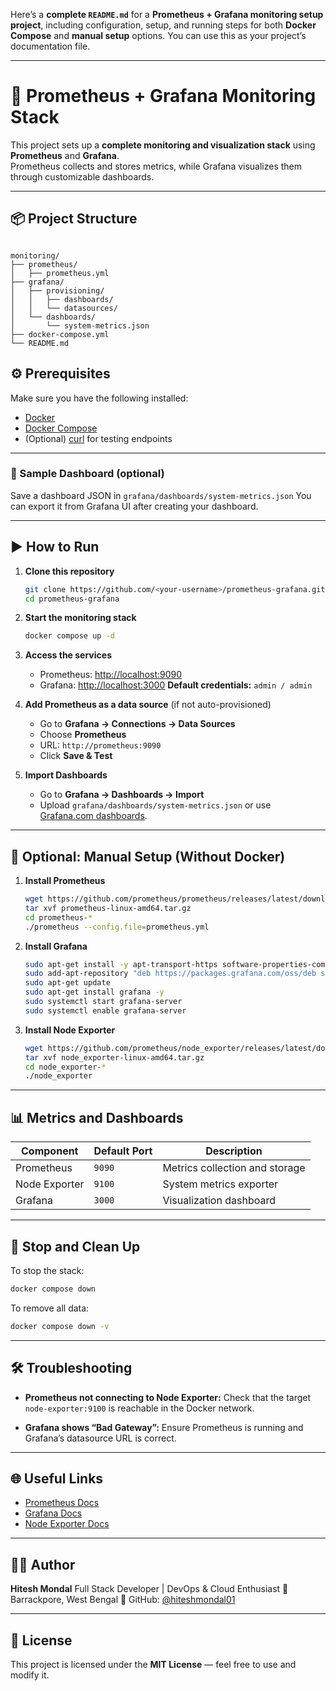 Here’s a **complete `README.md`** for a **Prometheus + Grafana monitoring setup project**, including configuration, setup, and running steps for both **Docker Compose** and **manual setup** options.
You can use this as your project’s documentation file.

---


# 🚀 Prometheus + Grafana Monitoring Stack

This project sets up a **complete monitoring and visualization stack** using **Prometheus** and **Grafana**.  
Prometheus collects and stores metrics, while Grafana visualizes them through customizable dashboards.

---

## 📦 Project Structure

```

monitoring/
├── prometheus/
│   ├── prometheus.yml
├── grafana/
│   ├── provisioning/
│   │   ├── dashboards/
│   │   └── datasources/
│   └── dashboards/
│       └── system-metrics.json
├── docker-compose.yml
└── README.md

````


## ⚙️ Prerequisites

Make sure you have the following installed:
- [Docker](https://docs.docker.com/get-docker/)
- [Docker Compose](https://docs.docker.com/compose/)
- (Optional) [curl](https://curl.se/) for testing endpoints


---

### 🔹 Sample Dashboard (optional)

Save a dashboard JSON in `grafana/dashboards/system-metrics.json`
You can export it from Grafana UI after creating your dashboard.

---

## ▶️ How to Run

1. **Clone this repository**

   ```bash
   git clone https://github.com/<your-username>/prometheus-grafana.git
   cd prometheus-grafana
   ```

2. **Start the monitoring stack**

   ```bash
   docker compose up -d
   ```

3. **Access the services**

   * Prometheus: [http://localhost:9090](http://localhost:9090)
   * Grafana: [http://localhost:3000](http://localhost:3000)
     **Default credentials:** `admin / admin`

4. **Add Prometheus as a data source** (if not auto-provisioned)

   * Go to **Grafana → Connections → Data Sources**
   * Choose **Prometheus**
   * URL: `http://prometheus:9090`
   * Click **Save & Test**

5. **Import Dashboards**

   * Go to **Grafana → Dashboards → Import**
   * Upload `grafana/dashboards/system-metrics.json` or use [Grafana.com dashboards](https://grafana.com/grafana/dashboards/).

---

## 🧠 Optional: Manual Setup (Without Docker)

1. **Install Prometheus**

   ```bash
   wget https://github.com/prometheus/prometheus/releases/latest/download/prometheus-linux-amd64.tar.gz
   tar xvf prometheus-linux-amd64.tar.gz
   cd prometheus-*
   ./prometheus --config.file=prometheus.yml
   ```

2. **Install Grafana**

   ```bash
   sudo apt-get install -y apt-transport-https software-properties-common
   sudo add-apt-repository "deb https://packages.grafana.com/oss/deb stable main"
   sudo apt-get update
   sudo apt-get install grafana -y
   sudo systemctl start grafana-server
   sudo systemctl enable grafana-server
   ```

3. **Install Node Exporter**

   ```bash
   wget https://github.com/prometheus/node_exporter/releases/latest/download/node_exporter-linux-amd64.tar.gz
   tar xvf node_exporter-linux-amd64.tar.gz
   cd node_exporter-*
   ./node_exporter
   ```

---

## 📊 Metrics and Dashboards

| Component     | Default Port | Description                    |
| ------------- | ------------ | ------------------------------ |
| Prometheus    | `9090`       | Metrics collection and storage |
| Node Exporter | `9100`       | System metrics exporter        |
| Grafana       | `3000`       | Visualization dashboard        |

---

## 🧹 Stop and Clean Up

To stop the stack:

```bash
docker compose down
```

To remove all data:

```bash
docker compose down -v
```

---

## 🛠️ Troubleshooting

* **Prometheus not connecting to Node Exporter:**
  Check that the target `node-exporter:9100` is reachable in the Docker network.

* **Grafana shows “Bad Gateway”:**
  Ensure Prometheus is running and Grafana’s datasource URL is correct.

---

## 🌐 Useful Links

* [Prometheus Docs](https://prometheus.io/docs/introduction/overview/)
* [Grafana Docs](https://grafana.com/docs/)
* [Node Exporter Docs](https://github.com/prometheus/node_exporter)

---

## 🧑‍💻 Author

**Hitesh Mondal**
Full Stack Developer | DevOps & Cloud Enthusiast
📍 Barrackpore, West Bengal
🔗 GitHub: [@hiteshmondal01](https://github.com/HiteshMondal)

---

## 🪪 License

This project is licensed under the **MIT License** — feel free to use and modify it.

